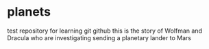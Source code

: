 # planets
 test repository for learning git github
this is the story of Wolfman and Dracula who are investigating sending a planetary lander to Mars
